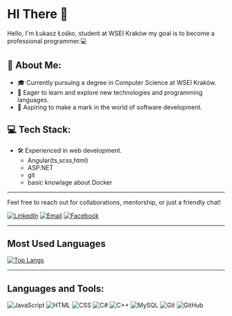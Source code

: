 # HI There 👋

Hello, I'm Łukasz Łośko, student at WSEI Kraków my goal is to become a professional programmer.💻

## 📝 About Me:
- 🎓 Currently pursuing a degree in Computer Science at WSEI Kraków.
- 🚀 Eager to learn and explore new technologies and programming languages.
- 🌟 Aspiring to make a mark in the world of software development.

## 💻 Tech Stack:
- 🛠️ Experienced in web development.
  - Angular(ts,scss,html)
  - ASP.NET
  - git
  - basic knowlage about Docker

---

Feel free to reach out for collaborations, mentorship, or just a friendly chat!

[![LinkedIn](https://img.shields.io/badge/LinkedIn-blue?logo=linkedin)](#)
[![Email](https://img.shields.io/badge/Email-red?logo=gmail)](#)
[![Facebook](https://img.shields.io/badge/Facebook-blue?logo=facebook)](#)

---

## Most Used Languages

[![Top Langs](https://github-readme-stats.vercel.app/api/top-langs/?username=tiziterskii&layout=compact)](https://github.com/anuraghazra/github-readme-stats)

---

## Languages and Tools:

![JavaScript](https://img.shields.io/badge/-JavaScript-yellow?style=flat-square&logo=javascript)
![HTML](https://img.shields.io/badge/-HTML5-orange?style=flat-square&logo=html5)
![CSS](https://img.shields.io/badge/-CSS3-blue?style=flat-square&logo=css3)
![C#](https://img.shields.io/badge/-C%23-239120?style=flat-square&logo=c-sharp)
![C++](https://img.shields.io/badge/-C++-00599C?style=flat-square&logo=c%2B%2B)
![MySQL](https://img.shields.io/badge/-MySQL-4479A1?style=flat-square&logo=mysql)
![Git](https://img.shields.io/badge/-Git-F05032?style=flat-square&logo=git)
![GitHub](https://img.shields.io/badge/-GitHub-181717?style=flat-square&logo=github)

<!--
**Tiziterskii/Tiziterskii** is a ✨ _special_ ✨ repository because its `README.md` (this file) appears on your GitHub profile.

Here are some ideas to get you started:

- 🔭 I’m currently working on ...
- 🌱 I’m currently learning ...
- 👯 I’m looking to collaborate on ...
- 🤔 I’m looking for help with ...
- 💬 Ask me about ...
- 📫 How to reach me: ...
- 😄 Pronouns: ...
- ⚡ Fun fact: ...
-->

